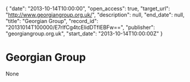{
  "date": "2013-10-14T10:00:00", 
  "open_access": true, 
  "target_url": "http://www.georgiangroup.org.uk/", 
  "description": null, 
  "end_date": null, 
  "title": "Georgian Group", 
  "record_id": "20131014T100000/E7rIfCg4tcElidDTfIEBFw==", 
  "publisher": "georgiangroup.org.uk", 
  "start_date": "2013-10-14T10:00:00Z"
}

# Georgian Group

None